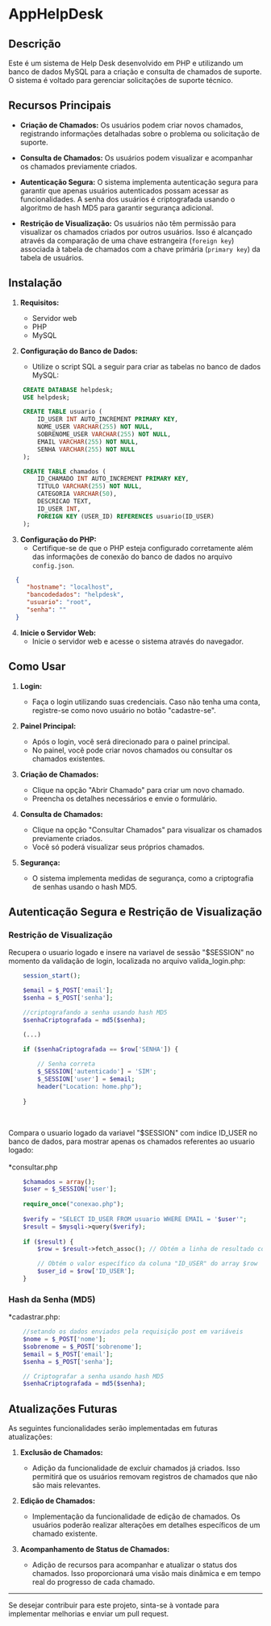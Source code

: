 # AppHelpDesk

## Descrição

Este é um sistema de Help Desk desenvolvido em PHP e utilizando um banco de dados MySQL para a criação e consulta de chamados de suporte. O sistema é voltado para gerenciar solicitações de suporte técnico.


## Recursos Principais

- **Criação de Chamados:** Os usuários podem criar novos chamados, registrando informações detalhadas sobre o problema ou solicitação de suporte.

- **Consulta de Chamados:** Os usuários podem visualizar e acompanhar os chamados previamente criados.

- **Autenticação Segura:** O sistema implementa autenticação segura para garantir que apenas usuários autenticados possam acessar as funcionalidades. A senha dos usuários é criptografada usando o algoritmo de hash MD5 para garantir segurança adicional.

- **Restrição de Visualização:** Os usuários não têm permissão para visualizar os chamados criados por outros usuários. Isso é alcançado através da comparação de uma chave estrangeira (`foreign key`) associada à tabela de chamados com a chave primária (`primary key`) da tabela de usuários.



## Instalação

1. **Requisitos:**
   - Servidor web
   - PHP
   - MySQL

2. **Configuração do Banco de Dados:**
   - Utilize o script SQL a seguir para criar as tabelas no banco de dados MySQL:
```sql
    CREATE DATABASE helpdesk;
    USE helpdesk; 

    CREATE TABLE usuario (
        ID_USER INT AUTO_INCREMENT PRIMARY KEY,
        NOME_USER VARCHAR(255) NOT NULL,
        SOBRENOME_USER VARCHAR(255) NOT NULL,
        EMAIL VARCHAR(255) NOT NULL,
        SENHA VARCHAR(255) NOT NULL
    );

    CREATE TABLE chamados (
        ID_CHAMADO INT AUTO_INCREMENT PRIMARY KEY,
        TITULO VARCHAR(255) NOT NULL,
        CATEGORIA VARCHAR(50),
        DESCRICAO TEXT,
        ID_USER INT,
        FOREIGN KEY (USER_ID) REFERENCES usuario(ID_USER)
    );
```

3. **Configuração do PHP:**
   - Certifique-se de que o PHP esteja configurado corretamente além das informações de conexão do banco de dados no arquivo `config.json`.
 ```json
   {
      "hostname": "localhost",
      "bancodedados": "helpdesk",
      "usuario": "root",
      "senha": ""
   }
```     

4. **Inicie o Servidor Web:**
   - Inicie o servidor web e acesse o sistema através do navegador.

## Como Usar

1. **Login:**
   - Faça o login utilizando suas credenciais. Caso não tenha uma conta, registre-se como novo usuário no botão "cadastre-se".

2. **Painel Principal:**
   - Após o login, você será direcionado para o painel principal.
   - No painel, você pode criar novos chamados ou consultar os chamados existentes.

3. **Criação de Chamados:**
   - Clique na opção "Abrir Chamado" para criar um novo chamado.
   - Preencha os detalhes necessários e envie o formulário.

4. **Consulta de Chamados:**
   - Clique na opção "Consultar Chamados" para visualizar os chamados previamente criados.
   - Você só poderá visualizar seus próprios chamados.

5. **Segurança:**
   - O sistema implementa medidas de segurança, como a criptografia de senhas usando o hash MD5.

## Autenticação Segura e Restrição de Visualização

### Restrição de Visualização
Recupera o usuario logado e insere na variavel de sessão "$SESSION" no momento da validação de login, localizada no arquivo valida_login.php:


```php
    session_start();

    $email = $_POST['email'];
    $senha = $_POST['senha'];

    //criptografando a senha usando hash MD5
    $senhaCriptografada = md5($senha);

    (...)

    if ($senhaCriptografada == $row['SENHA']) {
    
        // Senha correta   
        $_SESSION['autenticado'] = 'SIM';
        $_SESSION['user'] = $email;      
        header("Location: home.php");
        
    }

```
<br>

Compara o usuario logado da variavel "$SESSION" com indice ID_USER no banco de dados, para mostrar apenas os chamados referentes ao usuario logado:
<br>
<br>
*consultar.php
```php
    $chamados = array();
    $user = $_SESSION['user'];
    
    require_once("conexao.php");
    
    $verify = "SELECT ID_USER FROM usuario WHERE EMAIL = '$user'"; 
    $result = $mysqli->query($verify);
    
    if ($result) {
        $row = $result->fetch_assoc(); // Obtém a linha de resultado como um array associativo

        // Obtém o valor específico da coluna "ID_USER" do array $row
        $user_id = $row['ID_USER'];
    }
```


### Hash da Senha (MD5)
*cadastrar.php:


```php
    //setando os dados enviados pela requisição post em variáveis
    $nome = $_POST['nome'];
    $sobrenome = $_POST['sobrenome'];
    $email = $_POST['email'];
    $senha = $_POST['senha'];

    // Criptografar a senha usando hash MD5
    $senhaCriptografada = md5($senha);
```

## Atualizações Futuras

As seguintes funcionalidades serão implementadas em futuras atualizações:

1. **Exclusão de Chamados:**
   - Adição da funcionalidade de excluir chamados já criados. Isso permitirá que os usuários removam registros de chamados que não são mais relevantes.

2. **Edição de Chamados:**
   - Implementação da funcionalidade de edição de chamados. Os usuários poderão realizar alterações em detalhes específicos de um chamado existente.

3. **Acompanhamento de Status de Chamados:**
   - Adição de recursos para acompanhar e atualizar o status dos chamados. Isso proporcionará uma visão mais dinâmica e em tempo real do progresso de cada chamado.

<hr>

Se desejar contribuir para este projeto, sinta-se à vontade para implementar melhorias e enviar um pull request.
